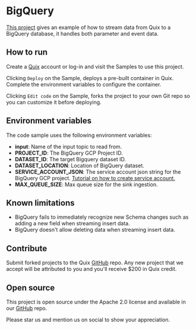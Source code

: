 # BigQuery

[This project](https://github.com/quixio/quix-samples/tree/main/python/destinations/big_query) gives an example of how to stream data from Quix to a BigQuery database, it handles both parameter and event data.

## How to run

Create a [Quix](https://portal.platform.quix.io/signup?xlink=github) account or log-in and visit the Samples to use this project.

Clicking `Deploy` on the Sample, deploys a pre-built container in Quix. Complete the environment variables to configure the container.

Clicking `Edit code` on the Sample, forks the project to your own Git repo so you can customize it before deploying.

## Environment variables

The code sample uses the following environment variables:

- **input**: Name of the input topic to read from.
- **PROJECT_ID**: The BigQuery GCP Project ID.
- **DATASET_ID**: The target Bigquery dataset ID.
- **DATASET_LOCATION**: Location of BigQuery dataset.
- **SERVICE_ACCOUNT_JSON**: The service account json string for the BigQuery GCP project. [Tutorial on how to create service account.](https://cloud.google.com/iam/docs/creating-managing-service-accounts#iam-service-accounts-create-console)
- **MAX_QUEUE_SIZE**: Max queue size for the sink ingestion.

## Known limitations 
- BigQuery fails to immediately recognize new Schema changes such as adding a new field when streaming insert data.
- BigQuery doesn't allow deleting data when streaming insert data.

## Contribute

Submit forked projects to the Quix [GitHub](https://github.com/quixio/quix-samples) repo. Any new project that we accept will be attributed to you and you'll receive $200 in Quix credit.

## Open source

This project is open source under the Apache 2.0 license and available in our [GitHub](https://github.com/quixio/quix-samples) repo.

Please star us and mention us on social to show your appreciation.
